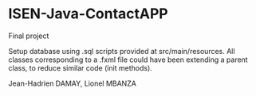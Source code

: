 # ISEN-Java-ContactAPP
Final project

Setup database using .sql scripts provided at src/main/resources.
All classes corresponding to a .fxml file could have been extending a parent class, to reduce similar code (init methods).

Jean-Hadrien DAMAY, Lionel MBANZA
